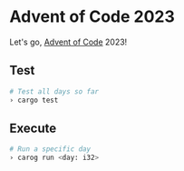 # Advent of Code 2023

Let's go, [Advent of Code](https://adventofcode.com) 2023!

## Test

```sh
# Test all days so far
› cargo test
```

## Execute

```sh
# Run a specific day
› carog run <day: i32>
```
